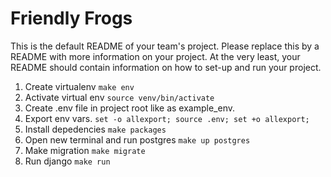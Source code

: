 # Friendly Frogs
This is the default README of your team's project. Please replace this by a README with more information on your project. At the very least, your README should contain information on how to set-up and run your project.

1. Create virtualenv 
    `make env`
2. Activate virtual env 
    `source venv/bin/activate`
3. Create .env file in project root like as example_env.
4. Export env vars.
    `set -o allexport; source .env; set +o allexport;`
5. Install depedencies
    `make packages`
6. Open new terminal and run postgres
    `make up postgres`
7. Make migration
    `make migrate`
8. Run django
    `make run`